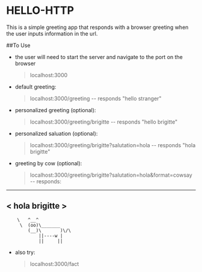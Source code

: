 # HELLO-HTTP
This is a simple greeting app that responds with a browser greeting when the user inputs information in the url.

##To Use
- the user will need to start the server and navigate to the port on the browser
    > localhost:3000
- default greeting:
    > localhost:3000/greeting
    -- responds "hello stranger"
- personalized greeting (optional):
    > localhost:3000/greeting/brigitte
    -- responds "hello brigitte"
- personalized saluation (optional):
    > localhost:3000/greeting/brigitte?salutation=hola
    -- responds "hola brigitte"
- greeting by cow (optional):
    > localhost:3000/greeting/brigitte?salutation=hola&format=cowsay
     -- responds:
 _______________
< hola brigitte >
 ---------------
        \   ^__^
         \  (oo)\_______
            (__)\       )\/\
                ||----w |
                ||     ||
- also try:
    > localhost:3000/fact

 
